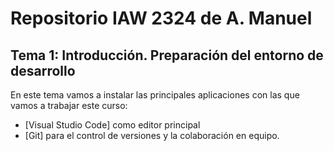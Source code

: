 # Repositorio IAW 2324 de A. Manuel
## Tema 1: Introducción. Preparación del entorno de desarrollo

En este tema vamos a instalar las principales aplicaciones con las que vamos a trabajar este curso:
- [Visual Studio Code] como editor principal
- [Git] para el control de versiones y la colaboración en equipo.
